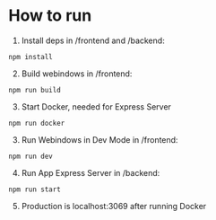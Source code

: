 # How to run

1. Install deps in /frontend and /backend:

```
npm install
```

2. Build webindows in /frontend:

```
npm run build
```

3. Start Docker, needed for Express Server

```
npm run docker
```

3. Run Webindows in Dev Mode in /frontend:

```
npm run dev
```

4. Run App Express Server in /backend:

```
npm run start
```

5. Production is localhost:3069 after running Docker
